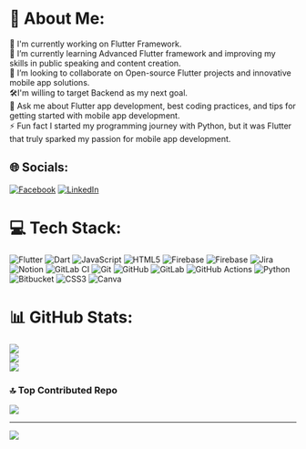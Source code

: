 # 💫 About Me:
🎯 I'm currently working on Flutter Framework.<br>🌱 I’m currently learning Advanced Flutter framework and improving my skills in public speaking and content creation.<br>🤝 I’m looking to collaborate on Open-source Flutter projects and innovative mobile app solutions.<br>🛠I'm willing to target Backend as my next goal.<br>💬 Ask me about Flutter app development, best coding practices, and tips for getting started with mobile app development.<br>⚡ Fun fact I started my programming journey with Python, but it was Flutter that truly sparked my passion for mobile app development.


## 🌐 Socials:
[![Facebook](https://img.shields.io/badge/Facebook-%231877F2.svg?logo=Facebook&logoColor=white)](https://facebook.com/shabbirhussain.00) [![LinkedIn](https://img.shields.io/badge/LinkedIn-%230077B5.svg?logo=linkedin&logoColor=white)](https://linkedin.com/in/shabbir-hussain-445338228) 

# 💻 Tech Stack:
![Flutter](https://img.shields.io/badge/Flutter-%2302569B.svg?style=for-the-badge&logo=Flutter&logoColor=white) ![Dart](https://img.shields.io/badge/dart-%230175C2.svg?style=for-the-badge&logo=dart&logoColor=white) ![JavaScript](https://img.shields.io/badge/javascript-%23323330.svg?style=for-the-badge&logo=javascript&logoColor=%23F7DF1E) ![HTML5](https://img.shields.io/badge/html5-%23E34F26.svg?style=for-the-badge&logo=html5&logoColor=white) ![Firebase](https://img.shields.io/badge/firebase-%23039BE5.svg?style=for-the-badge&logo=firebase) ![Firebase](https://img.shields.io/badge/firebase-a08021?style=for-the-badge&logo=firebase&logoColor=ffcd34) ![Jira](https://img.shields.io/badge/jira-%230A0FFF.svg?style=for-the-badge&logo=jira&logoColor=white) ![Notion](https://img.shields.io/badge/Notion-%23000000.svg?style=for-the-badge&logo=notion&logoColor=white) ![GitLab CI](https://img.shields.io/badge/gitlab%20CI-%23181717.svg?style=for-the-badge&logo=gitlab&logoColor=white) ![Git](https://img.shields.io/badge/git-%23F05033.svg?style=for-the-badge&logo=git&logoColor=white) ![GitHub](https://img.shields.io/badge/github-%23121011.svg?style=for-the-badge&logo=github&logoColor=white) ![GitLab](https://img.shields.io/badge/gitlab-%23181717.svg?style=for-the-badge&logo=gitlab&logoColor=white) ![GitHub Actions](https://img.shields.io/badge/github%20actions-%232671E5.svg?style=for-the-badge&logo=githubactions&logoColor=white) ![Python](https://img.shields.io/badge/python-3670A0?style=for-the-badge&logo=python&logoColor=ffdd54) ![Bitbucket](https://img.shields.io/badge/bitbucket-%230047B3.svg?style=for-the-badge&logo=bitbucket&logoColor=white) ![CSS3](https://img.shields.io/badge/css3-%231572B6.svg?style=for-the-badge&logo=css3&logoColor=white) ![Canva](https://img.shields.io/badge/Canva-%2300C4CC.svg?style=for-the-badge&logo=Canva&logoColor=white)
# 📊 GitHub Stats:
![](https://github-readme-stats.vercel.app/api?username=1shabbirhussain&theme=neon&hide_border=false&include_all_commits=true&count_private=true)<br/>
![](https://github-readme-streak-stats.herokuapp.com/?user=1shabbirhussain&theme=neon&hide_border=false)<br/>
![](https://github-readme-stats.vercel.app/api/top-langs/?username=1shabbirhussain&theme=neon&hide_border=false&include_all_commits=true&count_private=true&layout=compact)

### 🔝 Top Contributed Repo
![](https://github-contributor-stats.vercel.app/api?username=1shabbirhussain&limit=5&theme=dark&combine_all_yearly_contributions=true)

---
[![](https://visitcount.itsvg.in/api?id=1shabbirhussain&icon=0&color=0)](https://visitcount.itsvg.in)

<!-- Proudly created with GPRM ( https://gprm.itsvg.in ) -->
